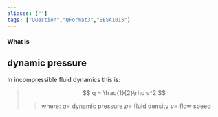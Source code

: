 ```yaml
---
aliases: [""]
tags: ["Question","QFormat3","SESA1015"]
---
```


#### What is
## dynamic pressure
In incompressible fluid dynamics this is:

> $$ q = \frac{1}{2}\rho v^2 $$ 
>> where:
>> $q =$ dynamic pressure
>> $\rho =$ fluid density
>> $v =$ flow speed
